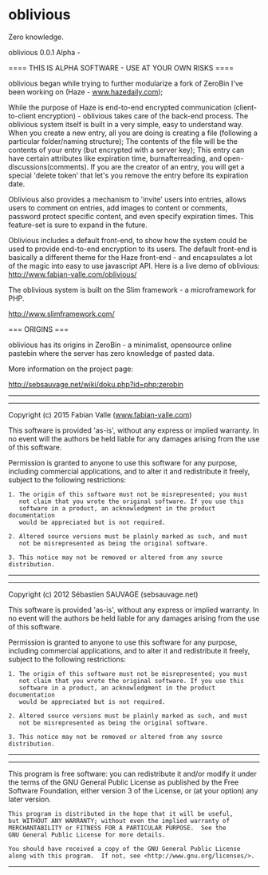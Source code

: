 # oblivious
Zero knowledge.

oblivious 0.0.1 Alpha - 

==== THIS IS ALPHA SOFTWARE - USE AT YOUR OWN RISKS ====

oblivious began while trying to further modularize a fork of ZeroBin I've been working on (Haze - www.hazedaily.com);

While the purpose of Haze is end-to-end encrypted communication (client-to-client encryption) - oblivious takes care of the back-end process. The oblivious system itself is built in a very simple, easy to understand way. When you create a new entry, all you are doing is creating a file (following a particular folder/naming structure); The contents of the file will be the contents of your entry (but encrypted with a server key); This entry can have certain attributes like expiration time, burnafterreading, and open-discussions(comments). If you are the creator of an entry, you will get a special 'delete token' that let's you remove the entry before its expiration date. 

Oblivious also provides a mechanism to 'invite' users into entries, allows users to comment on entries, add images to content or comments, password protect specific content, and even specify expiration times. This feature-set is sure to expand in the future.

Oblivious includes a default front-end, to show how the system could be used to provide end-to-end encryption to its users. The default front-end is basically a different theme for the Haze front-end - and encapsulates a lot of the magic into easy to use javascript API. Here is a live demo of oblivious: http://www.fabian-valle.com/oblivious/

The oblivious system is built on the Slim framework - a microframework for PHP.

http://www.slimframework.com/



=== ORIGINS ===

oblivious has its origins in ZeroBin - a minimalist, opensource online pastebin where the server 
has zero knowledge of pasted data. 

More information on the project page:

http://sebsauvage.net/wiki/doku.php?id=php:zerobin


------------------------------------------------------------------------------
------------------------------------------------------------------------------

Copyright (c) 2015 Fabian Valle (www.fabian-valle.com)

This software is provided 'as-is', without any express or implied warranty.
In no event will the authors be held liable for any damages arising from 
the use of this software.

Permission is granted to anyone to use this software for any purpose, 
including commercial applications, and to alter it and redistribute it 
freely, subject to the following restrictions:

    1. The origin of this software must not be misrepresented; you must 
       not claim that you wrote the original software. If you use this 
       software in a product, an acknowledgment in the product documentation
       would be appreciated but is not required.

    2. Altered source versions must be plainly marked as such, and must 
       not be misrepresented as being the original software.

    3. This notice may not be removed or altered from any source distribution.

------------------------------------------------------------------------------
------------------------------------------------------------------------------

Copyright (c) 2012 Sébastien SAUVAGE (sebsauvage.net)

This software is provided 'as-is', without any express or implied warranty.
In no event will the authors be held liable for any damages arising from 
the use of this software.

Permission is granted to anyone to use this software for any purpose, 
including commercial applications, and to alter it and redistribute it 
freely, subject to the following restrictions:

    1. The origin of this software must not be misrepresented; you must 
       not claim that you wrote the original software. If you use this 
       software in a product, an acknowledgment in the product documentation
       would be appreciated but is not required.

    2. Altered source versions must be plainly marked as such, and must 
       not be misrepresented as being the original software.

    3. This notice may not be removed or altered from any source distribution.

------------------------------------------------------------------------------
------------------------------------------------------------------------------

This program is free software: you can redistribute it and/or modify
    it under the terms of the GNU General Public License as published by
    the Free Software Foundation, either version 3 of the License, or
    (at your option) any later version.

    This program is distributed in the hope that it will be useful,
    but WITHOUT ANY WARRANTY; without even the implied warranty of
    MERCHANTABILITY or FITNESS FOR A PARTICULAR PURPOSE.  See the
    GNU General Public License for more details.

    You should have received a copy of the GNU General Public License
    along with this program.  If not, see <http://www.gnu.org/licenses/>.

-------------------------------------------------------------------------------
